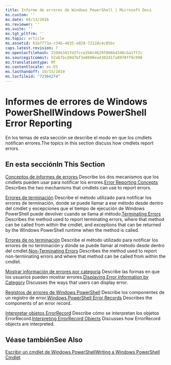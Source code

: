 ```yaml
---
title: Informe de errores de Windows PowerShell | Microsoft Docs
ms.custom: ''
ms.date: 09/13/2016
ms.reviewer: ''
ms.suite: ''
ms.tgt_pltfrm: ''
ms.topic: article
ms.assetid: 61b7773a-c346-4835-a928-7212dc4c85bc
caps.latest.revision: 7
ms.openlocfilehash: 259de341fd2fcce2b0c4629f806b4348cba1ff2c
ms.sourcegitcommit: 52a67bcd9d7bf3e8600ea4302d1fa8970ff9c998
ms.translationtype: MT
ms.contentlocale: es-ES
ms.lasthandoff: 10/15/2019
ms.locfileid: "72364274"
---
```

# <a name="windows-powershell-error-reporting"></a><span data-ttu-id="d2e7a-102">Informes de errores de Windows PowerShell</span><span class="sxs-lookup"><span data-stu-id="d2e7a-102">Windows PowerShell Error Reporting</span></span>

<span data-ttu-id="d2e7a-103">En los temas de esta sección se describe el modo en que los cmdlets notifican errores.</span><span class="sxs-lookup"><span data-stu-id="d2e7a-103">The topics in this section discuss how cmdlets report errors.</span></span>

## <a name="in-this-section"></a><span data-ttu-id="d2e7a-104">En esta sección</span><span class="sxs-lookup"><span data-stu-id="d2e7a-104">In This Section</span></span>

<span data-ttu-id="d2e7a-105">[Conceptos de informes de errores](./error-reporting-concepts.md) Describe los dos mecanismos que los cmdlets pueden usar para notificar los errores.</span><span class="sxs-lookup"><span data-stu-id="d2e7a-105">[Error Reporting Concepts](./error-reporting-concepts.md) Describes the two mechanisms that cmdlets can use to report errors.</span></span>

<span data-ttu-id="d2e7a-106">[Errores de terminación](./terminating-errors.md) Describe el método utilizado para notificar los errores de terminación, donde se puede llamar a ese método desde dentro del cmdlet y excepciones que el tiempo de ejecución de Windows PowerShell puede devolver cuando se llama al método.</span><span class="sxs-lookup"><span data-stu-id="d2e7a-106">[Terminating Errors](./terminating-errors.md) Describes the method used to report terminating errors, where that method can be called from within the cmdlet, and exceptions that can be returned by the Windows PowerShell runtime when the method is called.</span></span>

<span data-ttu-id="d2e7a-107">[Errores de no terminación](./non-terminating-errors.md) Describe el método utilizado para notificar los errores de no terminación y dónde se puede llamar al método desde dentro del cmdlet.</span><span class="sxs-lookup"><span data-stu-id="d2e7a-107">[Non-Terminating Errors](./non-terminating-errors.md) Describes the method used to report non-terminating errors and where that method can be called from within the cmdlet.</span></span>

<span data-ttu-id="d2e7a-108">[Mostrar información de errores por categoría](./displaying-error-information.md) Describe las formas en que los usuarios pueden mostrar errores.</span><span class="sxs-lookup"><span data-stu-id="d2e7a-108">[Displaying Error Information by Category](./displaying-error-information.md) Discusses the ways that users can display error.</span></span>

<span data-ttu-id="d2e7a-109">[Registros de errores de Windows PowerShell](./windows-powershell-error-records.md) Describe los componentes de un registro de error.</span><span class="sxs-lookup"><span data-stu-id="d2e7a-109">[Windows PowerShell Error Records](./windows-powershell-error-records.md) Describes the components of an error record.</span></span>

<span data-ttu-id="d2e7a-110">[Interpretar objetos ErrorRecord](./interpreting-errorrecord-objects.md) Describe cómo se interpretan los objetos ErrorRecord.</span><span class="sxs-lookup"><span data-stu-id="d2e7a-110">[Interpreting ErrorRecord Objects](./interpreting-errorrecord-objects.md) Discusses how ErrorRecord objects are interpreted.</span></span>

## <a name="see-also"></a><span data-ttu-id="d2e7a-111">Véase también</span><span class="sxs-lookup"><span data-stu-id="d2e7a-111">See Also</span></span>

[<span data-ttu-id="d2e7a-112">Escribir un cmdlet de Windows PowerShell</span><span class="sxs-lookup"><span data-stu-id="d2e7a-112">Writing a Windows PowerShell Cmdlet</span></span>](./writing-a-windows-powershell-cmdlet.md)
